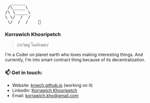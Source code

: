 <pre>
  ______
 /\_____\  
/\ \_____\
\ \/  /  /  
 \/__/__/    🌲
</pre>

### Korrawich Khosripetch

> /กรวิชญ์ โคศรีเพชร/

I'm a Coder on planet earth who loves making interesting things. And currently, I'm into smart contract thing because of its decentralization.


### 📫 Get in touch:

- Website: [knwch.github.io](https://knwch.github.io/) (working on it)
- LinkedIn: [Korrawich Khosripetch](https://www.linkedin.com/in/knwch/)
- Email: [korrawich.kho@gmail.com](mailto:korrawich.kho@gmail.com)

<!-- ## Hello there 👋
My name is Korrawich Khosripetch

## 🔧 Technologies & Tools
- Front-end development using **React/Redux, Angular/NGXS**
- Back-end development using **NestJS, Flask**
- Mobile application development using **React Native**

![](https://img.shields.io/badge/-Firebase-informational?style=flat&logo=firebase&logoColor=white&color=27d697&labelColor=555555)
![](https://img.shields.io/badge/-MongoDB-informational?style=flat&logo=mongodb&logoColor=white&color=27d697&labelColor=555555)
![](https://img.shields.io/badge/-Coffee-informational?style=flat&logo=buy%20me%20a%20coffee&logoColor=white&color=27d697&labelColor=555555)
![](https://img.shields.io/badge/-Mapbox-informational?style=flat&logo=mapbox&logoColor=white&color=27d697&labelColor=555555)

## 📈 Github Stats

![Top Langs](https://github-readme-stats.vercel.app/api/top-langs/?username=knwch&layout=compact&langs_count=7&hide=jupyter%20notebook&title_color=22c98d&text_color=000000&border_color=EBEDEF&border_radius=22&bg_color=80,FFFFFF,FAFFFD)
<!-- 
![knwch's wakatime stats](https://github-readme-stats.vercel.app/api/wakatime?username=knwch&layout=compact&langs_count=4&custom_title=Coding%20Stats,%20weekly&theme=vue&border_radius=28&bg_color=100,ffffff,fcfaff)
 -->
